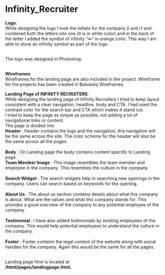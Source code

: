 # Infinity_Recruiter

**Logo**:<br/>
While designing the logo I took the initials for the company (i and r) and combined both the letters into one (it is in white color) and in the back of the letter I added the symbol of infinity “∞” in orange color. This way I am able to show an infinity symbol as part of the logo.<br/> <br/>

The logo was designed in Photoshop.<br/> <br/>

**Wireframes**:<br/>
Wireframes for the landing page are also included in the project. Wireframe for the projects has been created in Balsamiq Wireframes. <br/>

**Landing Page of INFINITY RECRUITERS**:<br/>
	While designing the landing page of Infinity Recruiters I tried to keep layout consistent with a clear navigation, headline, body and CTA. I had used the contrast color for the search bar and CTA which makes it stand out.<br/>
I tried to keep the page as simple as possible, not adding a lot of navigational links or content. <br/>
The page is divided into<br/>
    **Header** : Header contains the logo and the navigation, this navigation will be the same across the site. The color scheme for the header will also be the                      same across all the pages.<br/> <br/>
    **Body** :  On Landing page the body contains content specific to Landing page.<br/>
      **Team Member Image** :   This image resembles the team member and employee in the company. This resembles the culture in the company.<br/><br/>
      **Search Widget** :       The search widgets help in searching new openings in the company. Users can search based on keywords for the opening.<br/><br/>
      **About Us** :            The about us section contains details about what this company is about. What are the values and what this company stands for. This                                   provides a good overview of the company to any potential employee of the company.<br/><br/>
      **Testimonial** :         I have also added testimonials by existing employees of the company. This would help potential employees to understand the culture                                  in the company.<br/><br/>
      **Footer** :            Footer contains the legal content of the website along with social handles for the company.  Again this would be the same for all the                               pages.<br/><br/>

Landing page html is located at<br/>
**/html/pages/landingpage.html.**
